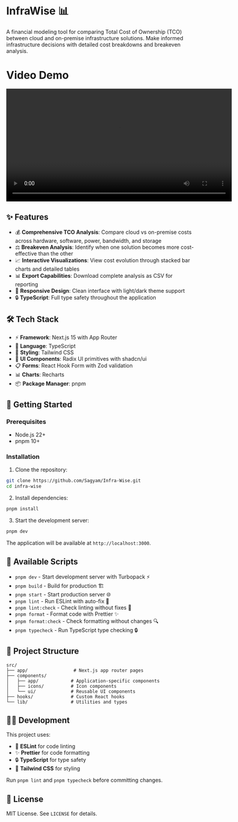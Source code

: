 # InfraWise 📊

A financial modeling tool for comparing Total Cost of Ownership (TCO) between cloud and on-premise infrastructure solutions. Make informed infrastructure decisions with detailed cost breakdowns and breakeven analysis.

# Video Demo
<video controls width="600">
  <source src="https://github.com/Sagyam/Infra-Wise/raw/refs/heads/master/public/demo.webm" type="video/webm">
  Your browser does not support the video tag.
</video>


## ✨ Features

- 💰 **Comprehensive TCO Analysis**: Compare cloud vs on-premise costs across hardware, software, power, bandwidth, and storage
- ⚖️ **Breakeven Analysis**: Identify when one solution becomes more cost-effective than the other
- 📈 **Interactive Visualizations**: View cost evolution through stacked bar charts and detailed tables
- 📊 **Export Capabilities**: Download complete analysis as CSV for reporting
- 🎨 **Responsive Design**: Clean interface with light/dark theme support
- 🔒 **TypeScript**: Full type safety throughout the application

## 🛠️ Tech Stack

- ⚡ **Framework**: Next.js 15 with App Router
- 📝 **Language**: TypeScript
- 🎨 **Styling**: Tailwind CSS
- 🧩 **UI Components**: Radix UI primitives with shadcn/ui
- 📋 **Forms**: React Hook Form with Zod validation
- 📊 **Charts**: Recharts
- 📦 **Package Manager**: pnpm

## 🚀 Getting Started

### Prerequisites

- Node.js 22+ 
- pnpm 10+

### Installation

1. Clone the repository:
```bash
git clone https://github.com/Sagyam/Infra-Wise.git
cd infra-wise
```

2. Install dependencies:
```bash
pnpm install
```

3. Start the development server:
```bash
pnpm dev
```

The application will be available at `http://localhost:3000`.

## 📜 Available Scripts

- `pnpm dev` - Start development server with Turbopack ⚡
- `pnpm build` - Build for production 🏗️
- `pnpm start` - Start production server 🌐
- `pnpm lint` - Run ESLint with auto-fix 🧹
- `pnpm lint:check` - Check linting without fixes 👀
- `pnpm format` - Format code with Prettier ✨
- `pnpm format:check` - Check formatting without changes 🔍
- `pnpm typecheck` - Run TypeScript type checking 🔒

## 📁 Project Structure

```
src/
├── app/                 # Next.js app router pages
├── components/
│   ├── app/            # Application-specific components
│   ├── icons/          # Icon components
│   └── ui/             # Reusable UI components
├── hooks/              # Custom React hooks
└── lib/                # Utilities and types
```

## 🧑‍💻 Development

This project uses:
- 🧹 **ESLint** for code linting
- ✨ **Prettier** for code formatting
- 🔒 **TypeScript** for type safety
- 🎨 **Tailwind CSS** for styling

Run `pnpm lint` and `pnpm typecheck` before committing changes.

## 📄 License

MIT License. See `LICENSE` for details.
